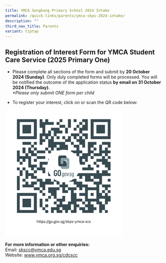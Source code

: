 ```yaml
---
title: YMCA Sengkang Primary School 2024 Intake
permalink: /quick-links/parents/ymca-skps-2024-intake/
description: ""
third_nav_title: Parents
variant: tiptap
---
```

<h2><strong>Registration of Interest Form for YMCA Student Care Service (2025 Primary One)</strong></h2>
<ul data-tight="true" class="tight">
<li>
<p>Please complete all sections of the form and submit by <strong>20 October 2024 (Sunday)</strong>.
Only duly completed forms will be processed. You will be notified the outcome
of the application status <strong>by email on 31 October 2024 (Thursday)</strong>.
<br><em>*Please only submit ONE form per child</em>
</p>
</li>
<li>
<p>To register your interest, click on or scan the QR code below:</p>
</li>
</ul><a class="isomer-image-wrapper" href="https://go.gov.sg/skps-ymca-scs"><img style="width: 75%;" height="auto" width="100%" alt="Click here or scan QR code" src="/images/https___go_gov_sg_skps_ymca_scs.png"></a>
<p><strong>For more information or other enquiries:</strong>
<br>Email: <a href="mailto:skscc@ymca.edu.sg" rel="noopener noreferrer nofollow" target="_blank">skscc@ymca.edu.sg</a> 
<br>Website: <a href="https://www.ymca.org.sg/cdcscc" rel="noopener noreferrer nofollow" target="_blank">www.ymca.org.sg/cdcscc</a>
</p>